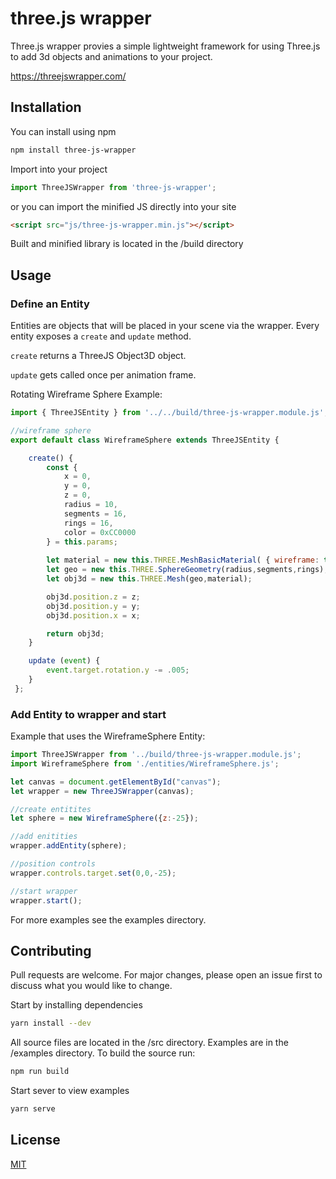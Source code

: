 # three.js wrapper

Three.js wrapper provies a simple lightweight framework for using Three.js to add 3d objects and animations to your project.

https://threejswrapper.com/

## Installation

You can install using npm
```bash
npm install three-js-wrapper
```

Import into your project
```JavaScript
import ThreeJSWrapper from 'three-js-wrapper';
```

or you can import the minified JS directly into your site
```html
<script src="js/three-js-wrapper.min.js"></script>
```

Built and minified library is located in the /build directory

## Usage

### Define an Entity

Entities are objects that will be placed in your scene via the wrapper. Every entity exposes a `create` and `update` method. 

`create` returns a ThreeJS Object3D object.

`update` gets called once per animation frame.

Rotating Wireframe Sphere Example:

```JavaScript
import { ThreeJSEntity } from '../../build/three-js-wrapper.module.js';

//wireframe sphere
export default class WireframeSphere extends ThreeJSEntity {

    create() {
        const {
            x = 0,
            y = 0,
            z = 0,
            radius = 10,
            segments = 16,
            rings = 16,
            color = 0xCC0000
        } = this.params;
      
        let material = new this.THREE.MeshBasicMaterial( { wireframe: true, color: color } );
        let geo = new this.THREE.SphereGeometry(radius,segments,rings);
        let obj3d = new this.THREE.Mesh(geo,material);

        obj3d.position.z = z;
        obj3d.position.y = y;
        obj3d.position.x = x;

        return obj3d;
    }

    update (event) {
        event.target.rotation.y -= .005;
    }
 };
 ```
 
 ### Add Entity to wrapper and start
 
 Example that uses the WireframeSphere Entity:
 
 ```JavaScript
import ThreeJSWrapper from '../build/three-js-wrapper.module.js';
import WireframeSphere from './entities/WireframeSphere.js';

let canvas = document.getElementById("canvas");
let wrapper = new ThreeJSWrapper(canvas);

//create entitites
let sphere = new WireframeSphere({z:-25});

//add enitities
wrapper.addEntity(sphere);

//position controls
wrapper.controls.target.set(0,0,-25);

//start wrapper 
wrapper.start();
```

For more examples see the examples directory.

## Contributing
Pull requests are welcome. For major changes, please open an issue first to discuss what you would like to change.

Start by installing dependencies
```bash
yarn install --dev
```

All source files are located in the /src directory. Examples are in the /examples directory. To build the source run:
```bash
npm run build
```

Start sever to view examples
```bash
yarn serve
```

## License
[MIT](https://choosealicense.com/licenses/mit/)
